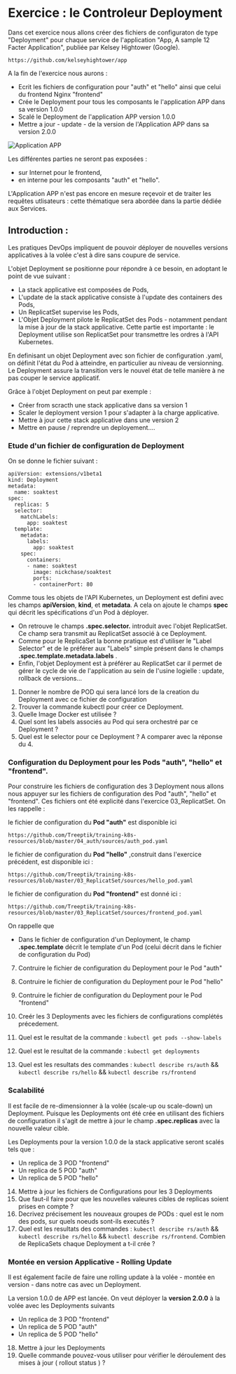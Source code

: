 # Exercice : le Controleur Deployment

Dans cet exercice nous allons créer des fichiers de configuraton de type "Deployment" pour chaque service de l'application  "App, A sample 12 Facter Application", publiée par Kelsey Hightower (Google). 

`https://github.com/kelseyhightower/app`


A la fin de l'exercice nous aurons : 
- Ecrit les fichiers de configuration pour "auth" et "hello" ainsi que celui du frontend Nginx "frontend"
- Crée le Deployment pour tous les composants le l'application APP dans sa version 1.0.0
- Scalé le Deployment de l'application APP version 1.0.0 
- Mettre a jour - update - de la version de l'Application APP dans sa version 2.0.0 

![Application APP](https://github.com/Treeptik/training-k8s-resources/blob/master/04_Deployment/images/Treeptik-training-k8s-exo4-1.jpg?raw=true "Application APP")


Les différentes parties ne seront pas exposées : 
- sur Internet pour le frontend, 
- en interne pour les composants "auth" et "hello". 

L'Application APP n'est pas encore en mesure reçevoir et de traiter les requêtes utlisateurs : cette thématique sera abordée dans la partie dédiée aux Services.  

  
## Introduction : 

Les pratiques DevOps impliquent de pouvoir déployer de nouvelles versions applicatives à la volée c'est à dire sans coupure de service. 

L'objet Deployment se positionne pour répondre à ce besoin, en adoptant le point de vue suivant : 
- La stack applicative est composées de Pods, 
- L'update de la stack applicative consiste à l'update des containers des Pods, 
- Un ReplicatSet supervise les Pods, 
- L'Objet Deployment pilote le ReplicatSet des Pods - notamment pendant la mise à jour de la stack applicative. Cette partie est importante : le Deployment utilise son ReplicatSet pour transmettre les ordres à l'API Kubernetes. 

En definisant un objet Deployment avec son fichier de configuration .yaml, on définit l'état du Pod à atteindre, en particulier au niveau de versionning. Le  Deployment assure la transition vers le nouvel état de telle manière à ne pas couper le service applicatif. 

Grâce à l'objet Deployment on peut par exemple : 
- Créer from scracth une stack applicative dans sa version 1
- Scaler le deployment version 1 pour s'adapter à la charge applicative. 
- Mettre à jour cette stack applicative dans une version 2 
- Mettre en pause / reprendre un deployement.... 


### Etude d'un fichier de configuration de Deployment

On se donne le fichier suivant :

```
apiVersion: extensions/v1beta1
kind: Deployment
metadata:
  name: soaktest
spec:
  replicas: 5
  selector:
    matchLabels:
      app: soaktest
  template:
    metadata:
      labels:
        app: soaktest
    spec:
      containers:
      - name: soaktest
        image: nickchase/soaktest
        ports:
        - containerPort: 80
```

Comme tous les objets de l'API Kubernetes, un Deployment est defini avec les champs **apiVersion**, **kind**, et **metadata**. A cela on ajoute le champs **spec** qui décrit les spécifications d'un Pod à déployer. 

- On retrouve le champs **.spec.selector.** introduit avec l'objet ReplicatSet. Ce champ sera transmit au ReplicatSet associé à ce Deployment. 
- Comme pour le ReplicaSet la bonne pratique est d'utiliser le "Label Selector" et de le préférer aux "Labels" simple présent dans le champs **.spec.template.metadata.labels** . 
- Enfin, l'objet Deployment est à préférer au ReplicatSet car il permet de gérer le cycle de vie de l'application au sein de l'usine logielle : update, rollback de versions... 

1. Donner le nombre de POD qui sera lancé lors de la creation du Deployment avec ce fichier de configuration
2. Trouver la commande kubectl pour créer ce Deployment. 
3. Quelle Image Docker est utilisée  ? 
4. Quel sont les labels associés au Pod qui sera orchestré par ce Deployment ? 
5. Quel est le selector pour ce Deployment ? A comparer avec la réponse du 4. 


### Configuration du Deployment pour les Pods "auth", "hello" et "frontend". 

Pour construire les fichiers de configuration des 3 Deployment nous allons nous appuyer sur les fichiers de configuration des Pod "auth", "hello" et "frontend". 
Ces fichiers ont été explicité dans l'exercice 03_ReplicatSet. On les rappelle :  

le fichier de configuration du __Pod "auth"__ est disponible ici 

`https://github.com/Treeptik/training-k8s-resources/blob/master/04_auth/sources/auth_pod.yaml`

le fichier de configuration du __Pod "hello"__ ,construit dans l'exercice précédent, est disponible ici :

`https://github.com/Treeptik/training-k8s-resources/blob/master/03_ReplicatSet/sources/hello_pod.yaml`

le fichier de configuration du __Pod "frontend"__ est donné ici :

`https://github.com/Treeptik/training-k8s-resources/blob/master/03_ReplicatSet/sources/frontend_pod.yaml`


On rappelle que 
- Dans le fichier de configuration d'un Deployment, le champ **.spec.template** décrit le template d'un Pod (celui décrit dans le fichier de configuration du Pod)


7. Contruire le fichier de configuration du Deployment pour le Pod "auth"
8. Contruire le fichier de configuration du Deployment pour le Pod "hello"
9. Contruire le fichier de configuration du Deployment pour le Pod "frontend"

10. Creér les 3 Deployments avec les fichiers de configurations complétés précedement.   
11. Quel est le resultat de la commande : `kubectl get pods --show-labels`
12. Quel est le resultat de la commande : `kubectl get deployments`

13. Quel est les resultats des commandes : `kubectl describe rs/auth` && `kubectl describe rs/hello` && `kubectl describe rs/frontend`


### Scalabilité 

Il est facile de re-dimensionner à la volée (scale-up ou scale-down) un Deployment. 
Puisque les Deployments ont été crée en utilisant des fichiers de configuration il s'agit de mettre à jour le champ **.spec.replicas** avec la nouvelle valeur cible. 

Les Deployments pour la version 1.0.0 de la stack applicative seront scalés tels que :
- Un replica de 3 POD "frontend"
- Un replica de 5 POD "auth"
- Un replica de 5 POD "hello"

14. Mettre à jour les fichiers de Configurations pour les 3 Deployments
15. Que faut-il faire pour que les nouvelles valeures cibles de replicas soient prises en compte ? 
16. Decrivez précisement les nouveaux groupes de PODs : quel est le nom des pods, sur quels noeuds sont-ils executés ?  
17. Quel est les resultats des commandes : `kubectl describe rs/auth` && `kubectl describe rs/hello` && `kubectl describe rs/frontend`. Combien de ReplicaSets chaque Deployment a t-il crée ? 

### Montée en version Applicative - Rolling Update 

Il est également facile de faire une rolling update à la volée - montée en version - dans notre cas avec un Deployment.

La version 1.0.0 de APP est lancée. On veut déployer la __version 2.0.0__  à la volée avec les Deployments suivants 
- Un replica de 3 POD "frontend"
- Un replica de 5 POD "auth"
- Un replica de 5 POD "hello"


18. Mettre à jour les Deployments
19. Quelle commande pouvez-vous utiliser pour vérifier le déroulement des mises à jour ( rollout status ) ? 

